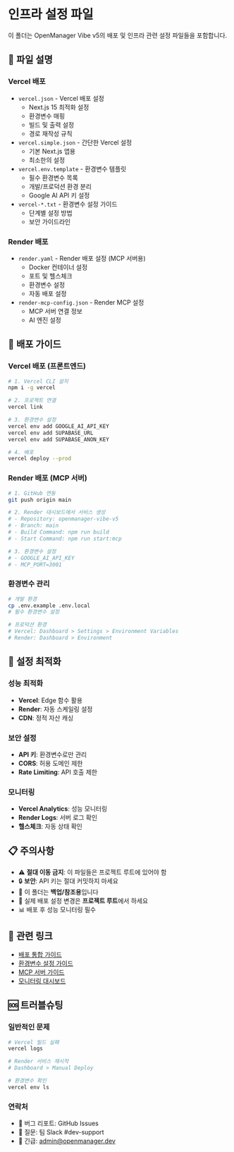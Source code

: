 # 인프라 설정 파일

이 폴더는 OpenManager Vibe v5의 배포 및 인프라 관련 설정 파일들을 포함합니다.

## 📁 파일 설명

### Vercel 배포

- `vercel.json` - Vercel 배포 설정
  - Next.js 15 최적화 설정
  - 환경변수 매핑
  - 빌드 및 출력 설정
  - 경로 재작성 규칙
- `vercel.simple.json` - 간단한 Vercel 설정
  - 기본 Next.js 앱용
  - 최소한의 설정
- `vercel.env.template` - 환경변수 템플릿
  - 필수 환경변수 목록
  - 개발/프로덕션 환경 분리
  - Google AI API 키 설정
- `vercel-*.txt` - 환경변수 설정 가이드
  - 단계별 설정 방법
  - 보안 가이드라인

### Render 배포

- `render.yaml` - Render 배포 설정 (MCP 서버용)
  - Docker 컨테이너 설정
  - 포트 및 헬스체크
  - 환경변수 설정
  - 자동 배포 설정
- `render-mcp-config.json` - Render MCP 설정
  - MCP 서버 연결 정보
  - AI 엔진 설정

## 🚀 배포 가이드

### Vercel 배포 (프론트엔드)

```bash
# 1. Vercel CLI 설치
npm i -g vercel

# 2. 프로젝트 연결
vercel link

# 3. 환경변수 설정
vercel env add GOOGLE_AI_API_KEY
vercel env add SUPABASE_URL
vercel env add SUPABASE_ANON_KEY

# 4. 배포
vercel deploy --prod
```

### Render 배포 (MCP 서버)

```bash
# 1. GitHub 연동
git push origin main

# 2. Render 대시보드에서 서비스 생성
# - Repository: openmanager-vibe-v5
# - Branch: main
# - Build Command: npm run build
# - Start Command: npm run start:mcp

# 3. 환경변수 설정
# - GOOGLE_AI_API_KEY
# - MCP_PORT=3001
```

### 환경변수 관리

```bash
# 개발 환경
cp .env.example .env.local
# 필수 환경변수 설정

# 프로덕션 환경
# Vercel: Dashboard > Settings > Environment Variables
# Render: Dashboard > Environment
```

## 🔧 설정 최적화

### 성능 최적화

- **Vercel**: Edge 함수 활용
- **Render**: 자동 스케일링 설정
- **CDN**: 정적 자산 캐싱

### 보안 설정

- **API 키**: 환경변수로만 관리
- **CORS**: 허용 도메인 제한
- **Rate Limiting**: API 호출 제한

### 모니터링

- **Vercel Analytics**: 성능 모니터링
- **Render Logs**: 서버 로그 확인
- **헬스체크**: 자동 상태 확인

## 📋 주의사항

- ⚠️ **절대 이동 금지**: 이 파일들은 프로젝트 루트에 있어야 함
- 🔒 **보안**: API 키는 절대 커밋하지 마세요
- 🔄 이 폴더는 **백업/참조용**입니다
- 🚀 실제 배포 설정 변경은 **프로젝트 루트**에서 하세요
- 📊 배포 후 성능 모니터링 필수

## 🔗 관련 링크

- [배포 통합 가이드](../docs/deployment/배포_통합_가이드.md)
- [환경변수 설정 가이드](../../vercel.env.template)
- [MCP 서버 가이드](../docs/operations/MCP_운영_가이드.md)
- [모니터링 대시보드](../docs/monitoring/)

## 🆘 트러블슈팅

### 일반적인 문제

```bash
# Vercel 빌드 실패
vercel logs

# Render 서비스 재시작
# Dashboard > Manual Deploy

# 환경변수 확인
vercel env ls
```

### 연락처

- 🐛 버그 리포트: GitHub Issues
- 💬 질문: 팀 Slack #dev-support
- 📧 긴급: <admin@openmanager.dev>
